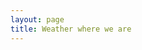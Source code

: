 ```yaml
---
layout: page
title: Weather where we are
---
```


<iframe id="iframe" frameborder="0" width="100%" height="100%" style="width: 100%; height: 100%; min-height: 600px"></iframe>

<script type="text/javascript" src="{{ site.baseurl }}/public/data.js"></script>
<script type="text/javascript">

var points = data.destinations[data.destinations.length - 1].points;
var point = points[points.length - 1];

var url = "https://embed.windy.com/?" + point.lat + "," + point.lng + ",6,menu,marker";

var iframe = document.getElementById("iframe");
iframe.src = url;
</script>
